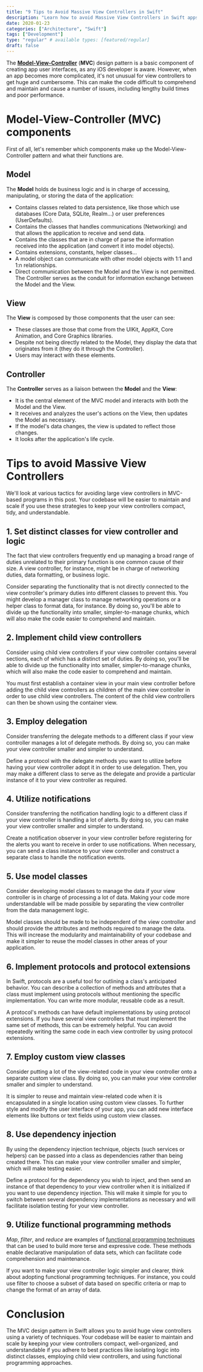 ```yaml
---
title: "9 Tips to Avoid Massive View Controllers in Swift"
description: "Learn how to avoid Massive View Controllers in Swift apps with these 9 tips for keeping your code well-organized, maintainable, and scalable."
date: 2020-01-23
categories: ["Architecture", "Swift"]
tags: ["Development"]
type: "regular" # available types: [featured/regular]
draft: false
---
```


The **[Model-View-Controller](https://raulferrer.dev/blog/architecture_patterns_ios/)** (**MVC**) design pattern is a basic component of creating app user interfaces, as any iOS developer is aware. However, when an app becomes more complicated, it's not unusual for view controllers to get huge and cumbersome. This can make the code difficult to comprehend and maintain and cause a number of issues, including lengthy build times and poor performance.

# Model-View-Controller (MVC) components
First of all, let's remember which components make up the Model-View-Controller pattern and what their functions are.

## Model
The **Model** holds de business logic and is in charge of accessing, manipulating, or storing the data of the application:
* Contains classes related to data persistence, like those which use databases (Core Data, SQLite, Realm...) or user preferences (UserDefaults).
* Contains the classes that handles communications (Networking) and that allows the application to receive and send data.
* Contains the classes that are in charge of parse the information received into the application (and convert it into model objects).
* Contains extensions, constants, helper classes...
* A model object can communicate with other model objects with 1:1 and 1:n relationships.
* Direct communication between the Model and the View is not permitted. The Controller serves as the conduit for information exchange between the Model and the View.

## View
The **View** is composed by those components that the user can see:
* These classes are those that come from the UIKit, AppKit, Core Animation, and Core Graphics libraries.
* Despite not being directly related to the Model, they display the data that originates from it (they do it through the Controller).
* Users may interact with these elements.
## Controller
The **Controller** serves as a liaison between the **Model** and the **View**:
* It is the central element of the MVC model and interacts with both the Model and the View.
* It receives and analyzes the user's actions on the View, then updates the Model as necessary.
* If the model's data changes, the view is updated to reflect those changes.
* It looks after the application's life cycle.

# Tips to avoid Massive View Controllers
We'll look at various tactics for avoiding large view controllers in MVC-based programs in this post. Your codebase will be easier to maintain and scale if you use these strategies to keep your view controllers compact, tidy, and understandable.

## 1. Set distinct classes for view controller and logic
The fact that view controllers frequently end up managing a broad range of duties unrelated to their primary function is one common cause of their size. A view controller, for instance, might be in charge of networking duties, data formatting, or business logic.

Consider separating the functionality that is not directly connected to the view controller's primary duties into different classes to prevent this. You might develop a manager class to manage networking operations or a helper class to format data, for instance. By doing so, you'll be able to divide up the functionality into smaller, simpler-to-manage chunks, which will also make the code easier to comprehend and maintain.

## 2. Implement child view controllers
Consider using child view controllers if your view controller contains several sections, each of which has a distinct set of duties. By doing so, you'll be able to divide up the functionality into smaller, simpler-to-manage chunks, which will also make the code easier to comprehend and maintain.

You must first establish a container view in your main view controller before adding the child view controllers as children of the main view controller in order to use child view controllers. The content of the child view controllers can then be shown using the container view.

## 3. Employ delegation
Consider transferring the delegate methods to a different class if your view controller manages a lot of delegate methods. By doing so, you can make your view controller smaller and simpler to understand.

Define a protocol with the delegate methods you want to utilize before having your view controller adopt it in order to use delegation. Then, you may make a different class to serve as the delegate and provide a particular instance of it to your view controller as required.

## 4. Utilize notifications
Consider transferring the notification handling logic to a different class if your view controller is handling a lot of alerts. By doing so, you can make your view controller smaller and simpler to understand.

Create a notification observer in your view controller before registering for the alerts you want to receive in order to use notifications. When necessary, you can send a class instance to your view controller and construct a separate class to handle the notification events.


## 5. Use model classes
Consider developing model classes to manage the data if your view controller is in charge of processing a lot of data. Making your code more understandable will be made possible by separating the view controller from the data management logic.

Model classes should be made to be independent of the view controller and should provide the attributes and methods required to manage the data. This will increase the modularity and maintainability of your codebase and make it simpler to reuse the model classes in other areas of your application.

## 6. Implement protocols and protocol extensions
In Swift, protocols are a useful tool for outlining a class's anticipated behavior. You can describe a collection of methods and attributes that a class must implement using protocols without mentioning the specific implementation. You can write more modular, reusable code as a result.

A protocol's methods can have default implementations by using protocol extensions. If you have several view controllers that must implement the same set of methods, this can be extremely helpful. You can avoid repeatedly writing the same code in each view controller by using protocol extensions.

## 7. Employ custom view classes
Consider putting a lot of the view-related code in your view controller onto a separate custom view class. By doing so, you can make your view controller smaller and simpler to understand.

It is simpler to reuse and maintain view-related code when it is encapsulated in a single location using custom view classes. To further style and modify the user interface of your app, you can add new interface elements like buttons or text fields using custom view classes.

## 8. Use dependency injection
By using the dependency injection technique, objects (such services or helpers) can be passed into a class as dependencies rather than being created there. This can make your view controller smaller and simpler, which will make testing easier.

Define a protocol for the dependency you wish to inject, and then send an instance of that dependency to your view controller when it is initialized if you want to use dependency injection. This will make it simple for you to switch between several dependency implementations as necessary and will facilitate isolation testing for your view controller.

## 9. Utilize functional programming methods
*Map*, *filter*, and *reduce* are examples of [functional programming techniques](https://raulferrer.dev/blog/swift_high_order_functions/) that can be used to build more terse and expressive code. These methods enable declarative manipulation of data sets, which can facilitate code comprehension and maintenance.

If you want to make your view controller logic simpler and clearer, think about adopting functional programming techniques. For instance, you could use filter to choose a subset of data based on specific criteria or map to change the format of an array of data.

# Conclusion
The MVC design pattern in Swift allows you to avoid huge view controllers using a variety of techniques. Your codebase will be easier to maintain and scale by keeping your view controllers compact, well-organized, and understandable if you adhere to best practices like isolating logic into distinct classes, employing child view controllers, and using functional programming approaches.